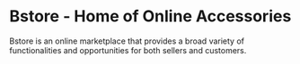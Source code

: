 # Bstore - Home of Online Accessories

Bstore is an online marketplace that provides a broad variety of functionalities and opportunities for both sellers and customers.
